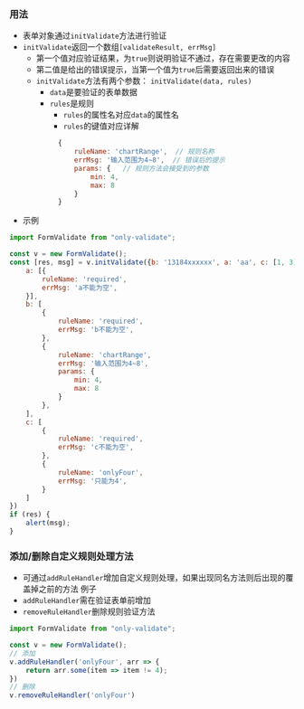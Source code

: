 ### 用法
* 表单对象通过`initValidate`方法进行验证
* `initValidate`返回一个数组`[validateResult, errMsg]`
    * 第一个值对应验证结果，为`true`则说明验证不通过，存在需要更改的内容
    * 第二值是给出的错误提示，当第一个值为`true`后需要返回出来的错误
    * `initValidate`方法有两个参数： `initValidate(data, rules)`
        * `data`是要验证的表单数据
        * `rules`是规则
            * `rules`的属性名对应`data`的属性名
            * `rules`的键值对应详解
          ```js
            {
                ruleName: 'chartRange',  // 规则名称
                errMsg: '输入范围为4~8',  // 错误后的提示
                params: {   // 规则方法会接受到的参数
                    min: 4,
                    max: 8
                }
            }
          ```
* 示例       
```js
import FormValidate from "only-validate";

const v = new FormValidate();
const [res, msg] = v.initValidate({b: '13184xxxxxx', a: 'aa', c: [1, 3]}, {
    a: [{
        ruleName: 'required',
        errMsg: 'a不能为空',
    }],
    b: [
        {
            ruleName: 'required',
            errMsg: 'b不能为空',
        },
        {
            ruleName: 'chartRange',
            errMsg: '输入范围为4~8',
            params: {
                min: 4,
                max: 8
            }
        },
    ],
    c: [
        {
            ruleName: 'required',
            errMsg: 'c不能为空',
        },
        {
            ruleName: 'onlyFour',
            errMsg: '只能为4',
        }
    ]
})
if (res) {
    alert(msg);
}   
```
### 添加/删除自定义规则处理方法
  * 可通过`addRuleHandler`增加自定义规则处理，如果出现同名方法则后出现的覆盖掉之前的方法
 例子
  * `addRuleHandler`需在验证表单前增加
  * `removeRuleHandler`删除规则验证方法
    
```js
import FormValidate from "only-validate";

const v = new FormValidate();
// 添加
v.addRuleHandler('onlyFour', arr => {
    return arr.some(item => item != 4);
})
// 删除
v.removeRuleHandler('onlyFour')
```
